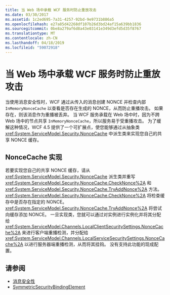 ```yaml
---
title: 当 Web 场中承载 WCF 服务时防止重放攻击
ms.date: 03/30/2017
ms.assetid: 1c2ed695-7a31-4257-92bd-9e9731b886a5
ms.openlocfilehash: e27a85d42268df107b26d3bd24af15a639bb1836
ms.sourcegitcommit: 0be8a279af6d8a43e03141e349d3efd5d35f8767
ms.translationtype: MT
ms.contentlocale: zh-CN
ms.lasthandoff: 04/18/2019
ms.locfileid: "59072918"
---
```

# <a name="preventing-replay-attacks-when-a-wcf-service-is-hosted-in-a-web-farm"></a>当 Web 场中承载 WCF 服务时防止重放攻击
当使用消息安全性时，WCF 通过从传入的消息创建 NONCE 并检查内部 `InMemoryNonceCache` 以查看是否存在生成的 NONCE，从而防止重播攻击。 如果存在，则该消息作为重播被丢弃。 当 WCF 服务承载在 Web 场中时，因为不跨 Web 场中的节点共享 `InMemoryNonceCache`，所以服务易于受重播攻击。  为了缓解这种情况，WCF 4.5 提供了一个可扩展点，使您能够通过从抽象类 <xref:System.ServiceModel.Security.NonceCache> 中派生类来实现您自己的共享 NONCE 缓存。  
  
## <a name="noncecache-implementation"></a>NonceCache 实现  
 若要实现您自己的共享 NONCE 缓存，请从 <xref:System.ServiceModel.Security.NonceCache> 派生类并重写 <xref:System.ServiceModel.Security.NonceCache.CheckNonce%2A> 和 <xref:System.ServiceModel.Security.NonceCache.TryAddNonce%2A> 方法。 <xref:System.ServiceModel.Security.NonceCache.CheckNonce%2A> 将检查缓存中是否存在指定的 NONCE。 <xref:System.ServiceModel.Security.NonceCache.TryAddNonce%2A> 将尝试向缓存添加 NONCE。 一旦实现类，您就可以通过对实例进行实例化并将其分配给 <xref:System.ServiceModel.Channels.LocalClientSecuritySettings.NonceCache%2A> 来进行客户端重播检测，并分配给  <xref:System.ServiceModel.Channels.LocalServiceSecuritySettings.NonceCache%2A> 以进行服务器端重播检测，从而将其挂钩。 没有支持此功能的现成配置。  
  
## <a name="see-also"></a>请参阅

- [消息安全性](../../../../docs/framework/wcf/feature-details/message-security-in-wcf.md)
- [SymmetricSecurityBindingElement](../../../../docs/framework/wcf/diagnostics/wmi/symmetricsecuritybindingelement.md)
